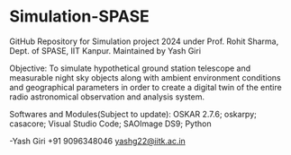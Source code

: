 # Simulation-SPASE
GitHub Repository for Simulation project 2024 under Prof. Rohit Sharma, Dept. of SPASE, IIT Kanpur. Maintained by Yash Giri

Objective: To simulate hypothetical ground station telescope and measurable night sky objects along with ambient environment conditions and geographical parameters in order to create a digital twin of the entire radio astronomical observation and analysis system.

Softwares and Modules(Subject to update): OSKAR 2.7.6; oskarpy; casacore; Visual Studio Code; SAOImage DS9; Python





-Yash Giri
+91 9096348046
yashg22@iitk.ac.in
